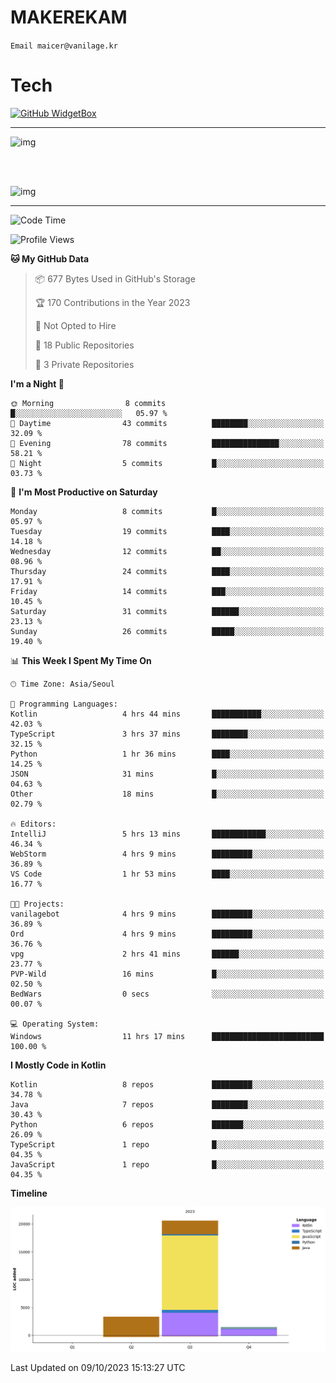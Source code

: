 # MAKEREKAM

`Email maicer@vanilage.kr`

# Tech

[![GitHub WidgetBox](https://github-widgetbox.vercel.app/api/skills?languages=python,js,ts,c,cpp,cs,java,kotlin,bash,md,html,css,xml,yaml,swift,powershell,json,R,SQL&tools=git,npm,gradle,nodejs,vercel,nginx&includeNames=true&theme=darkmode)](https://github.com/Jurredr/github-widgetbox)

---

![img](https://github-readme-stats.vercel.app/api/top-langs/?username=MAKEREKAM&layout=compact&theme=gruvbox)

<br>
<br>

![img](https://github-readme-stats.vercel.app/api/?username=MAKEREKAM&layout=compact&theme=gruvbox)

---

<!--START_SECTION:waka-->
![Code Time](http://img.shields.io/badge/Code%20Time-23%20hrs%201%20min-blue)

![Profile Views](http://img.shields.io/badge/Profile%20Views-1-blue)

**🐱 My GitHub Data** 

> 📦 677 Bytes Used in GitHub's Storage 
 > 
> 🏆 170 Contributions in the Year 2023
 > 
> 🚫 Not Opted to Hire
 > 
> 📜 18 Public Repositories 
 > 
> 🔑 3 Private Repositories 
 > 
**I'm a Night 🦉** 

```text
🌞 Morning                8 commits           █░░░░░░░░░░░░░░░░░░░░░░░░   05.97 % 
🌆 Daytime                43 commits          ████████░░░░░░░░░░░░░░░░░   32.09 % 
🌃 Evening                78 commits          ███████████████░░░░░░░░░░   58.21 % 
🌙 Night                  5 commits           █░░░░░░░░░░░░░░░░░░░░░░░░   03.73 % 
```
📅 **I'm Most Productive on Saturday** 

```text
Monday                   8 commits           █░░░░░░░░░░░░░░░░░░░░░░░░   05.97 % 
Tuesday                  19 commits          ████░░░░░░░░░░░░░░░░░░░░░   14.18 % 
Wednesday                12 commits          ██░░░░░░░░░░░░░░░░░░░░░░░   08.96 % 
Thursday                 24 commits          ████░░░░░░░░░░░░░░░░░░░░░   17.91 % 
Friday                   14 commits          ███░░░░░░░░░░░░░░░░░░░░░░   10.45 % 
Saturday                 31 commits          ██████░░░░░░░░░░░░░░░░░░░   23.13 % 
Sunday                   26 commits          █████░░░░░░░░░░░░░░░░░░░░   19.40 % 
```


📊 **This Week I Spent My Time On** 

```text
🕑︎ Time Zone: Asia/Seoul

💬 Programming Languages: 
Kotlin                   4 hrs 44 mins       ███████████░░░░░░░░░░░░░░   42.03 % 
TypeScript               3 hrs 37 mins       ████████░░░░░░░░░░░░░░░░░   32.15 % 
Python                   1 hr 36 mins        ████░░░░░░░░░░░░░░░░░░░░░   14.25 % 
JSON                     31 mins             █░░░░░░░░░░░░░░░░░░░░░░░░   04.63 % 
Other                    18 mins             █░░░░░░░░░░░░░░░░░░░░░░░░   02.79 % 

🔥 Editors: 
IntelliJ                 5 hrs 13 mins       ████████████░░░░░░░░░░░░░   46.34 % 
WebStorm                 4 hrs 9 mins        █████████░░░░░░░░░░░░░░░░   36.89 % 
VS Code                  1 hr 53 mins        ████░░░░░░░░░░░░░░░░░░░░░   16.77 % 

🐱‍💻 Projects: 
vanilagebot              4 hrs 9 mins        █████████░░░░░░░░░░░░░░░░   36.89 % 
Ord                      4 hrs 9 mins        █████████░░░░░░░░░░░░░░░░   36.76 % 
vpg                      2 hrs 41 mins       ██████░░░░░░░░░░░░░░░░░░░   23.77 % 
PVP-Wild                 16 mins             █░░░░░░░░░░░░░░░░░░░░░░░░   02.50 % 
BedWars                  0 secs              ░░░░░░░░░░░░░░░░░░░░░░░░░   00.07 % 

💻 Operating System: 
Windows                  11 hrs 17 mins      █████████████████████████   100.00 % 
```

**I Mostly Code in Kotlin** 

```text
Kotlin                   8 repos             █████████░░░░░░░░░░░░░░░░   34.78 % 
Java                     7 repos             ████████░░░░░░░░░░░░░░░░░   30.43 % 
Python                   6 repos             ███████░░░░░░░░░░░░░░░░░░   26.09 % 
TypeScript               1 repo              █░░░░░░░░░░░░░░░░░░░░░░░░   04.35 % 
JavaScript               1 repo              █░░░░░░░░░░░░░░░░░░░░░░░░   04.35 % 
```



**Timeline**

![Lines of Code chart](https://raw.githubusercontent.com/MAKEREKAM/MAKEREKAM/main/assets/bar_graph.png)


 Last Updated on 09/10/2023 15:13:27 UTC
<!--END_SECTION:waka-->
